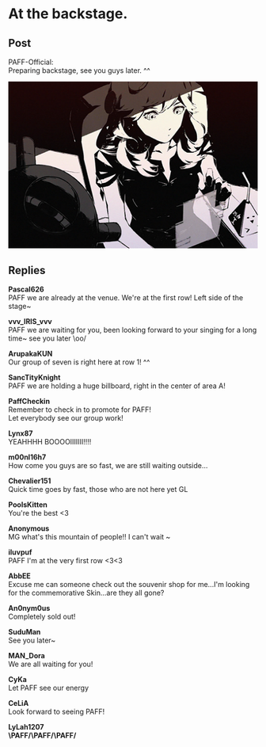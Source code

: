 # At the backstage.
## Post
PAFF-Official:<br>
Preparing backstage, see you guys later. ^^




![p1101.png](./attachments/p1101.png)
## Replies
**Pascal626**<br>
PAFF we are already at the venue. We're at the first row! Left side of the stage~

**vvv_IRIS_vvv**<br>
PAFF we are waiting for you, been looking forward to your singing for a long time~ see you later \\oo/

**ArupakaKUN**<br>
Our group of seven is right here at row 1! ^^

**SancTityKnight**<br>
PAFF we are holding a huge billboard, right in the center of area A!

**PaffCheckin**<br>
Remember to check in to promote for PAFF!<br>
Let everybody see our group work!

**Lynx87**<br>
YEAHHHH BOOOOIIIIIII!!!!

**m00nl16h7**<br>
How come you guys are so fast, we are still waiting outside...

**Chevalier151**<br>
Quick time goes by fast, those who are not here yet GL

**PoolsKitten**<br>
You're the best <3

**Anonymous**<br>
MG what's this mountain of people!! I can't wait ~

**iluvpuf**<br>
PAFF I'm at the very first row <3<3

**AbbEE**<br>
Excuse me can someone check out the souvenir shop for me...I'm looking for the commemorative Skin...are they all gone?

**An0nym0us**<br>
Completely sold out!

**SuduMan**<br>
See you later~

**MAN_Dora**<br>
We are all waiting for you!

**CyKa**<br>
Let PAFF see our energy

**CeLiA**<br>
Look forward to seeing PAFF!

**LyLah1207**<br>
**\\PAFF/****\\PAFF/****\\PAFF/**

